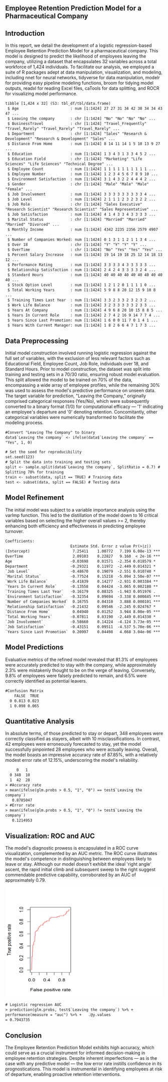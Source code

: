 ## Employee Retention Prediction Model for a Pharmaceutical Company
## Introduction
In this report, we detail the development of a logistic regression-based Employee Retention Prediction Model for a pharmaceutical company. This model is designed to predict the likelihood of employees leaving the company, utilizing a dataset that encapsulates 32 variables across a total workforce of 1,424 individuals. To facilitate our analysis, we employed a suite of R packages adept at data manipulation, visualization, and modeling, including nnet for neural networks, tidyverse for data manipulation, modelr for providing easy pipeline modeling functions, broom for tidying model outputs, readxl for reading Excel files, caTools for data splitting, and ROCR for visualizing model performance.

```
tibble [1,424 x 32] (S3: tbl_df/tbl/data.frame)
 $ Age                       : num [1:1424] 27 27 31 34 42 30 34 34 43 47 ...
 $ Leaving the company       : chr [1:1424] "No" "No" "No" "No" ...
 $ BusinessTravel            : chr [1:1424] "Travel_Frequently" "Travel_Rarely" "Travel_Rarely" "Travel_Rarely" ...
 $ Department                : chr [1:1424] "Sales" "Research & Development" "Research & Development" "Sales" ...
 $ Distance From Home        : num [1:1424] 8 14 11 14 1 5 10 13 9 27 ...
 $ Education                 : num [1:1424] 1 3 4 3 1 3 3 4 5 2 ...
 $ Education Field           : chr [1:1424] "Marketing" "Life Sciences" "Life Sciences" "Technical Degree" ...
 $ Employee Count            : num [1:1424] 1 1 1 1 1 1 1 1 1 1 ...
 $ Employee Number           : num [1:1424] 1 2 3 4 5 6 7 8 9 10 ...
 $ Environment Satisfaction  : num [1:1424] 3 1 4 3 2 2 4 4 4 2 ...
 $ Gender                    : chr [1:1424] "Male" "Male" "Male" "Female" ...
 $ Job Involvement           : num [1:1424] 3 3 3 3 3 3 3 3 3 4 ...
 $ Job Level                 : num [1:1424] 2 1 1 1 2 3 2 3 2 2 ...
 $ Job Role                  : chr [1:1424] "Sales Executive" "Research Scientist" "Research Scientist" "Sales Representative" ...
 $ Job Satisfaction          : num [1:1424] 4 1 4 3 3 4 3 3 3 3 ...
 $ Marital Status            : chr [1:1424] "Married" "Married" "Married" "Divorced" ...
 $ Monthly Income            : num [1:1424] 4342 2235 2356 2579 4907 ...
 $ Number of Companies Worked: num [1:1424] 0 1 3 1 1 2 1 1 3 4 ...
 $ Over 18                   : chr [1:1424] "Y" "Y" "Y" "Y" ...
 $ OverTime                  : chr [1:1424] "No" "Yes" "Yes" "Yes" ...
 $ Percent Salary Increase   : num [1:1424] 19 14 19 18 25 12 14 18 13 12 ...
 $ Performance Rating        : num [1:1424] 3 3 3 3 4 3 3 3 3 3 ...
 $ Relationship Satisfaction : num [1:1424] 2 4 2 4 3 3 3 3 2 4 ...
 $ Standard Hours            : num [1:1424] 40 40 40 40 40 40 40 40 40 40 ...
 $ Stock Option Level        : num [1:1424] 1 2 1 2 0 1 1 1 1 0 ...
 $ Total Working Years       : num [1:1424] 5 9 8 8 20 12 15 9 10 8 ...
 $ Training Times Last Year  : num [1:1424] 3 3 2 3 3 2 3 2 3 2 ...
 $ Work Life Balance         : num [1:1424] 3 2 3 3 3 3 3 2 3 3 ...
 $ Years At Company          : num [1:1424] 4 9 6 8 20 10 15 8 8 5 ...
 $ Years In Current Role     : num [1:1424] 2 7 4 2 16 9 14 7 7 4 ...
 $ Years Since Last Promotion: num [1:1424] 1 6 0 0 11 7 0 1 4 1 ...
 $ Years With Current Manager: num [1:1424] 1 8 2 6 6 4 7 1 7 3 ... 
```

## Data Preprocessing
Initial model construction involved running logistic regression against the full set of variables, with the exclusion of less relevant factors such as Educational Field, Employee Count, Job Role, individuals over 18, and Standard Hours. Prior to model construction, the dataset was split into training and testing sets in a 70/30 ratio, ensuring robust model evaluation. This split allowed the model to be trained on 70% of the data, encompassing a wide array of employee profiles, while the remaining 30% was used to assess the model's predictive performance on unseen data. The target variable for prediction, "Leaving the Company," originally comprised categorical responses (Yes/No), which were subsequently converted to a binary format (1/0) for computational efficacy — '1' indicating an employee's departure and '0' denoting retention. Concomitantly, other categorical variables were numerically transformed to facilitate the modeling process.

```
#Convert "Leaving The Company" to binary
data$`Leaving the company` <- ifelse(data$`Leaving the company` == "Yes", 1, 0)
```
```
# Set the seed for reproducibility
set.seed(123)
# Split the data into training and testing sets
split <- sample.split(data$`Leaving the company`, SplitRatio = 0.7) # Splitting 70% for training
train <- subset(data, split == TRUE) # Training data
test <- subset(data, split == FALSE) # Testing data
```

## Model Refinement
The initial model was subject to a variable importance analysis using the varImp function. This led to the distillation of the model down to 16 critical variables based on selecting the higher overall values >= 2, thereby enhancing both efficiency and effectiveness in predicting employee turnover.
```
Coefficients:
                             Estimate Std. Error z value Pr(>|z|)    
(Intercept)                   7.25411    1.00772   7.199 6.08e-13 ***
OverTime                      2.09103    0.22827   9.160  < 2e-16 ***
Age                          -0.03698    0.01571  -2.354 0.018579 *  
Department                   -0.29321    0.11972  -2.449 0.014321 *  
`Job Level`                  -0.48670    0.19079  -2.551 0.010740 *  
`Marital Status`             -0.77524    0.15218  -5.094 3.50e-07 ***
`Work Life Balance`          -0.41839    0.14277  -2.931 0.003384 ** 
`Years In Current Role`      -0.13558    0.04424  -3.065 0.002180 ** 
`Training Times Last Year`   -0.16179    0.08325  -1.943 0.051976 .  
`Environment Satisfaction`   -0.32354    0.09694  -3.338 0.000845 ***
`Number of Companies Worked`  0.16755    0.04310   3.888 0.000101 ***
`Relationship Satisfaction`  -0.21432    0.09546  -2.245 0.024767 *  
`Distance From Home`          0.04940    0.01252   3.944 8.00e-05 ***
`Total Working Years`        -0.07811    0.03190  -2.449 0.014330 *  
`Job Involvement`            -0.58660    0.14224  -4.124 3.73e-05 ***
`Job Satisfaction`           -0.43151    0.09511  -4.537 5.70e-06 ***
`Years Since Last Promotion`  0.20997    0.04498   4.668 3.04e-06 ***
```

## Model Predictions
Evaluative metrics of the refined model revealed that 81.3% of employees were accurately predicted to stay with the company, while approximately 2.3% were mistakenly thought to be on the verge of leaving. Conversely, 9.8% of employees were falsely predicted to remain, and 6.5% were correctly identified as potential leavers.
```
#Confusion Matrix
    FALSE  TRUE
  0 0.813 0.023
  1 0.098 0.065
```

## Quantitative Analysis
In absolute terms, of those predicted to stay or depart, 348 employees were correctly classified as stayers, albeit with 10 misclassifications. In contrast, 42 employees were erroneously forecasted to stay, yet the model successfully pinpointed 28 employees who were actually leaving. Overall, the model boasts an impressive accuracy rate of 87.85%, with a relatively modest error rate of 12.15%, underscoring the model's reliability.
```
     0   1
  0 348  10
  1  42  28
> #Accuracy rate
> mean(ifelse(glm.probs > 0.5, "1", "0") == test$`Leaving the company`)
   0.8785047
> #Error rate
> mean(ifelse(glm.probs > 0.5, "1", "0") != test$`Leaving the company`)
   0.1214953
```

## Visualization: ROC and AUC
The model's diagnostic prowess is encapsulated in a ROC curve visualization, complemented by an AUC metric. The ROC curve illustrates the model's competence in distinguishing between employees likely to leave or stay. Although our model doesn't exhibit the ideal 'right angle' ascent, the rapid initial climb and subsequent sweep to the right suggest commendable predictive capability, corroborated by an AUC of approximately 0.79.

<img src="https://github.com/andinetM/Employee-Retention/blob/main/leogit_model_ROC_Rplot.png" align="center" height="350" width="500"/>

```
# Logistic regression AUC
> prediction(glm.probs, test$`Leaving the company`) %>% +   performance(measure = "auc") %>% +   .@y.values
= 0.7943735
```

## Conclusion
The Employee Retention Prediction Model exhibits high accuracy, which could serve as a crucial instrument for informed decision-making in employee retention strategies. Despite inherent imperfections — as is the case with any predictive model — the low error rate instills confidence in its prognostications. This model is instrumental in identifying employees at risk of departure, enabling proactive retention interventions.

